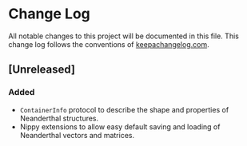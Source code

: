 # Change Log
All notable changes to this project will be documented in this file. This change log follows the conventions of [keepachangelog.com](http://keepachangelog.com/).

## [Unreleased]
### Added
- `ContainerInfo` protocol to describe the shape and properties of Neanderthal structures.
- Nippy extensions to allow easy default saving and loading of Neanderthal vectors and matrices.
